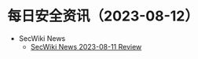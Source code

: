 # 每日安全资讯（2023-08-12）

- SecWiki News
  - [SecWiki News 2023-08-11 Review](http://www.sec-wiki.com/?2023-08-11)
